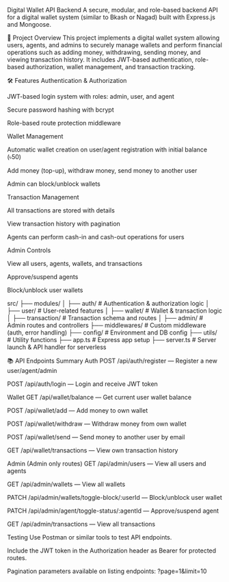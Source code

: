 Digital Wallet API Backend
A secure, modular, and role-based backend API for a digital wallet system (similar to Bkash or Nagad) built with Express.js and Mongoose.

🚀 Project Overview
This project implements a digital wallet system allowing users, agents, and admins to securely manage wallets and perform financial operations such as adding money, withdrawing, sending money, and viewing transaction history. It includes JWT-based authentication, role-based authorization, wallet management, and transaction tracking.

🛠️ Features
Authentication & Authorization

JWT-based login system with roles: admin, user, and agent

Secure password hashing with bcrypt

Role-based route protection middleware

Wallet Management

Automatic wallet creation on user/agent registration with initial balance (৳50)

Add money (top-up), withdraw money, send money to another user

Admin can block/unblock wallets

Transaction Management

All transactions are stored with details

View transaction history with pagination

Agents can perform cash-in and cash-out operations for users

Admin Controls

View all users, agents, wallets, and transactions

Approve/suspend agents

Block/unblock user wallets


src/
├── modules/
│   ├── auth/               # Authentication & authorization logic
│   ├── user/               # User-related features
│   ├── wallet/             # Wallet & transaction logic
│   ├── transaction/        # Transaction schema and routes
│   ├── admin/              # Admin routes and controllers
├── middlewares/            # Custom middleware (auth, error handling)
├── config/                 # Environment and DB config
├── utils/                  # Utility functions
├── app.ts                  # Express app setup
├── server.ts               # Server launch & API handler for serverless




📚 API Endpoints Summary
Auth
POST /api/auth/register — Register a new user/agent/admin

POST /api/auth/login — Login and receive JWT token

Wallet
GET /api/wallet/balance — Get current user wallet balance

POST /api/wallet/add — Add money to own wallet

POST /api/wallet/withdraw — Withdraw money from own wallet

POST /api/wallet/send — Send money to another user by email

GET /api/wallet/transactions — View own transaction history

Admin (Admin only routes)
GET /api/admin/users — View all users and agents

GET /api/admin/wallets — View all wallets

PATCH /api/admin/wallets/toggle-block/:userId — Block/unblock user wallet

PATCH /api/admin/agent/toggle-status/:agentId — Approve/suspend agent

GET /api/admin/transactions — View all transactions


Testing
Use Postman or similar tools to test API endpoints.

Include the JWT token in the Authorization header as Bearer <token> for protected routes.

Pagination parameters available on listing endpoints: ?page=1&limit=10
